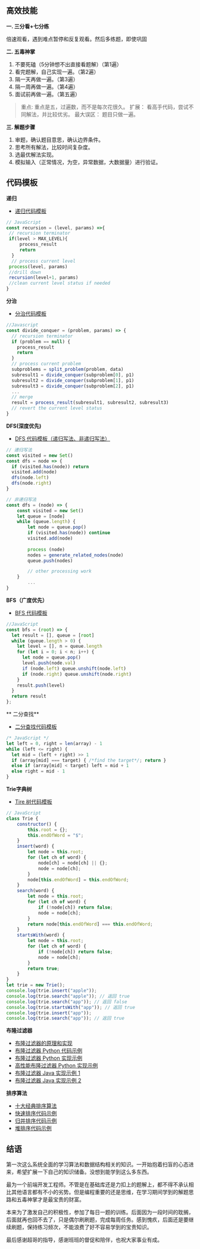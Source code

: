 ## 高效技能
**一. 三分看+七分练**

倍速观看，遇到难点暂停和反复观看。然后多练题，即使巩固

**二. 五毒神掌**
1. 不要死磕（5分钟想不出直接看题解）（第1遍）
2. 看完题解，自己实现一遍。（第2遍）
3. 隔一天再做一遍。（第3遍）
4. 隔一周再做一遍。（第4遍）
5. 面试前再做一遍。（第五遍）
> 重点:  重点是五，过遍数，而不是每次花很久。
扩展： 看高手代码，尝试不同解法，并比较优劣。
最大误区： 题目只做一遍。

**三. 解题步骤**
1. 审题，确认题目意思，确认边界条件。
2. 思考所有解法，比较时间复杂度。
3. 选最优解法实现。
4. 模拟输入（正常情况，为空，异常数据，大数据量）进行验证。

## 代码模板
**递归**
*   [递归代码模板](https://shimo.im/docs/EICAr9lRPUIPHxsH/)
``` JavaScript
// JavaScript
const recursion = (level, params) =>{
 // recursion terminator
 if(level > MAX_LEVEL){
     process_result
     return
  }
  // process current level
 process(level, params)
 //drill down
 recursion(level+1, params)
 //clean current level status if needed
}
```

**分治**
*   [分治代码模板](https://shimo.im/docs/zvlDqLLMFvcAF79A/)
``` Javascript
//Javascript
const divide_conquer = (problem, params) => {
  // recursion terminator
  if (problem == null) {
    process_result
    return
  }
  // process current problem
  subproblems = split_problem(problem, data)
  subresult1 = divide_conquer(subproblem[0], p1)
  subresult2 = divide_conquer(subproblem[1], p1)
  subresult3 = divide_conquer(subproblem[2], p1)
  ...
  // merge
  result = process_result(subresult1, subresult2, subresult3)
  // revert the current level status
}
```
**DFS(深度优先)**
*   [DFS 代码模板（递归写法、非递归写法）](https://shimo.im/docs/UdY2UUKtliYXmk8t/)
```Javascript
// 递归写法
const visited = new Set()
const dfs = node => {
  if (visited.has(node)) return
  visited.add(node)
  dfs(node.left)
  dfs(node.right)
}

// 非递归写法
const dfs = (node) => {
	const visited = new Set()
	let queue = [node]
	while (queue.length) {
		let node = queue.pop()
	    if (visited.has(node)) continue
		visited.add(node)
		
		process (node)
		nodes = generate_related_nodes(node)
 		queue.push(nodes)

		// other processing work 
	}
        ...
}
```

**BFS（广度优先）**
*   [BFS 代码模板](https://shimo.im/docs/ZBghMEZWix0Lc2jQ/)

```Javascript
//JavaScript
const bfs = (root) => {
  let result = [], queue = [root]
  while (queue.length > 0) {
    let level = [], n = queue.length
    for (let i = 0; i < n; i++) {
      let node = queue.pop()
      level.push(node.val)
      if (node.left) queue.unshift(node.left)
      if (node.right) queue.unshift(node.right)
    }
    result.push(level)
  }
  return result
};
```

** 二分查找**
*   [二分查找代码模板](https://shimo.im/docs/xvIIfeEzWYEUdBPD/)
```JavaScript 
/* JavaScript */
let left = 0, right = len(array) - 1
while (left <= right) {
  let mid = (left + right) >> 1
  if (array[mid] === target) { /*find the target*/; return }
  else if (array[mid] < target) left = mid + 1
  else right = mid - 1
}
```
**Trie字典树**
*   [Tire 树代码模板](https://shimo.im/docs/DP53Y6rOwN8MTCQH)
```JavaScript
// JavaScript
class Trie {
	constructor() {
		this.root = {};
		this.endOfWord = "$";
	}
	insert(word) {
		let node = this.root;
		for (let ch of word) {
			node[ch] = node[ch] || {};
			node = node[ch];
		}
		node[this.endOfWord] = this.endOfWord;
	}
	search(word) {
		let node = this.root;
		for (let ch of word) {
			if (!node[ch]) return false;
			node = node[ch];
		}
		return node[this.endOfWord] === this.endOfWord;
	}
	startsWith(word) {
		let node = this.root;
		for (let ch of word) {
			if (!node[ch]) return false;
			node = node[ch];
		}
		return true;
	}
}
let trie = new Trie();
console.log(trie.insert("apple"));
console.log(trie.search("apple")); // 返回 true
console.log(trie.search("app")); // 返回 false
console.log(trie.startsWith("app")); // 返回 true
console.log(trie.insert("app"));
console.log(trie.search("app")); // 返回 true
```
**布隆过滤器**
*   [布隆过滤器的原理和实现](https://www.cnblogs.com/cpselvis/p/6265825.html)
*   [布隆过滤器 Python 代码示例](https://shimo.im/docs/UITYMj1eK88JCJTH)
*   [布隆过滤器 Python 实现示例](https://www.geeksforgeeks.org/bloom-filters-introduction-and-python-implementation/)
*   [高性能布隆过滤器 Python 实现示例](https://github.com/jhgg/pybloof)
*   [布隆过滤器 Java 实现示例 1](https://github.com/lovasoa/bloomfilter/blob/master/src/main/java/BloomFilter.java)
*   [布隆过滤器 Java 实现示例 2](https://github.com/Baqend/Orestes-Bloomfilter)

**排序算法**
*   [十大经典排序算法](https://www.cnblogs.com/onepixel/p/7674659.html)
*   [快速排序代码示例](https://shimo.im/docs/TX9bDbSC7C0CR5XO)
*   [归并排序代码示例](https://shimo.im/docs/sDXxjjiKf3gLVVAU)
*   [堆排序代码示例](https://shimo.im/docs/M2xfacKvwzAykhz6)

## 结语
第一次这么系统全面的学习算法和数据结构相关的知识。一开始抱着扫盲的心态进来，希望扩展一下自己的知识储备。没想到能学到这么多东西。

最为一个前端开发工程师。不管是在基础库还是力扣上的题解上，都不得不承认相比其他语言都有不小的劣势。但是编程重要的还是思维，在学习期间学到的解题思路和五毒神掌才是最宝贵的财富。

本来为了激发自己的积极性，参加了每日一题的训练。后面因为一段时间的耽搁，后面就再也回不去了，只是偶尔刷刷题，完成每周任务。感到愧疚，后面还是要继续刷题，保持练习频次，不能浪费了好不容易学到的宝贵知识。

最后感谢超哥的指导，感谢班班的督促和陪伴，也祝大家事业有成。


